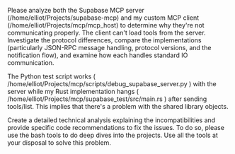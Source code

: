 Please analyze both the Supabase MCP server (/home/elliot/Projects/supabase-mcp) and my custom MCP client (/home/elliot/Projects/mcp/mcp_host) to determine why they're not communicating properly. The client can't load tools from the server. Investigate the protocol differences, compare the implementations (particularly JSON-RPC message handling, protocol versions, and the notification flow), and examine how each handles standard IO communication. 

The Python test script works ( /home/elliot/Projects/mcp/scripts/debug_supabase_server.py ) with the server while my Rust implementation hangs ( /home/elliot/Projects/mcp/supabase_test/src/main.rs ) after sending tools/list. This implies that there's a problem with the shared library objects.

Create a detailed technical analysis explaining the incompatibilities and provide specific code recommendations to fix the issues. To do so, please use the bash tools to do deep dives into the projects. Use all the tools at your disposal to solve this problem.